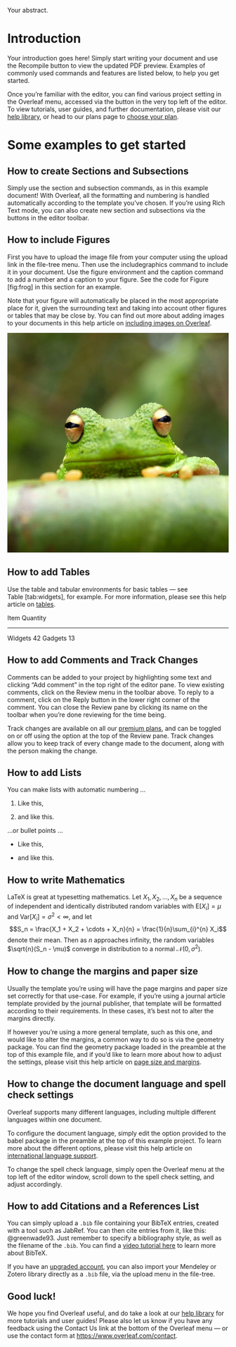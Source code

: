 Your abstract.

Introduction
============

Your introduction goes here! Simply start writing your document and use
the Recompile button to view the updated PDF preview. Examples of
commonly used commands and features are listed below, to help you get
started.

Once you’re familiar with the editor, you can find various project
setting in the Overleaf menu, accessed via the button in the very top
left of the editor. To view tutorials, user guides, and further
documentation, please visit our [help
library](https://www.overleaf.com/learn), or head to our plans page to
[choose your plan](https://www.overleaf.com/user/subscription/plans).

Some examples to get started
============================

How to create Sections and Subsections
--------------------------------------

Simply use the section and subsection commands, as in this example
document! With Overleaf, all the formatting and numbering is handled
automatically according to the template you’ve chosen. If you’re using
Rich Text mode, you can also create new section and subsections via the
buttons in the editor toolbar.

How to include Figures
----------------------

First you have to upload the image file from your computer using the
upload link in the file-tree menu. Then use the includegraphics command
to include it in your document. Use the figure environment and the
caption command to add a number and a caption to your figure. See the
code for Figure [fig:frog] in this section for an example.

Note that your figure will automatically be placed in the most
appropriate place for it, given the surrounding text and taking into
account other figures or tables that may be close by. You can find out
more about adding images to your documents in this help article on
[including images on
Overleaf](https://www.overleaf.com/learn/how-to/Including_images_on_Overleaf).

![[fig:frog]This frog was uploaded via the file-tree menu.](frog.jpg)

How to add Tables
-----------------

Use the table and tabular environments for basic tables — see
Table [tab:widgets], for example. For more information, please see this
help article on [tables](https://www.overleaf.com/learn/latex/tables).

  Item        Quantity
  --------- ----------
  Widgets           42
  Gadgets           13

How to add Comments and Track Changes
-------------------------------------

Comments can be added to your project by highlighting some text and
clicking “Add comment” in the top right of the editor pane. To view
existing comments, click on the Review menu in the toolbar above. To
reply to a comment, click on the Reply button in the lower right corner
of the comment. You can close the Review pane by clicking its name on
the toolbar when you’re done reviewing for the time being.

Track changes are available on all our [premium
plans](https://www.overleaf.com/user/subscription/plans), and can be
toggled on or off using the option at the top of the Review pane. Track
changes allow you to keep track of every change made to the document,
along with the person making the change.

How to add Lists
----------------

You can make lists with automatic numbering …

1.  Like this,

2.  and like this.

…or bullet points …

-   Like this,

-   and like this.

How to write Mathematics
------------------------

LaTeX is great at typesetting mathematics. Let $X_1, X_2, \ldots, X_n$
be a sequence of independent and identically distributed random
variables with $\text{E}[X_i] = \mu$ and
$\text{Var}[X_i] = \sigma^2 < \infty$, and let
$$S_n = \frac{X_1 + X_2 + \cdots + X_n}{n}
      = \frac{1}{n}\sum_{i}^{n} X_i$$ denote their mean. Then as $n$
approaches infinity, the random variables $\sqrt{n}(S_n - \mu)$ converge
in distribution to a normal $\mathcal{N}(0, \sigma^2)$.

How to change the margins and paper size
----------------------------------------

Usually the template you’re using will have the page margins and paper
size set correctly for that use-case. For example, if you’re using a
journal article template provided by the journal publisher, that
template will be formatted according to their requirements. In these
cases, it’s best not to alter the margins directly.

If however you’re using a more general template, such as this one, and
would like to alter the margins, a common way to do so is via the
geometry package. You can find the geometry package loaded in the
preamble at the top of this example file, and if you’d like to learn
more about how to adjust the settings, please visit this help article on
[page size and
margins](https://www.overleaf.com/learn/latex/page_size_and_margins).

How to change the document language and spell check settings
------------------------------------------------------------

Overleaf supports many different languages, including multiple different
languages within one document.

To configure the document language, simply edit the option provided to
the babel package in the preamble at the top of this example project. To
learn more about the different options, please visit this help article
on [international language
support](https://www.overleaf.com/learn/latex/International_language_support).

To change the spell check language, simply open the Overleaf menu at the
top left of the editor window, scroll down to the spell check setting,
and adjust accordingly.

How to add Citations and a References List
------------------------------------------

You can simply upload a `.bib` file containing your BibTeX entries,
created with a tool such as JabRef. You can then cite entries from it,
like this: @greenwade93. Just remember to specify a bibliography style,
as well as the filename of the `.bib`. You can find a [video tutorial
here](https://www.overleaf.com/help/97-how-to-include-a-bibliography-using-bibtex)
to learn more about BibTeX.

If you have an [upgraded
account](https://www.overleaf.com/user/subscription/plans), you can also
import your Mendeley or Zotero library directly as a `.bib` file, via
the upload menu in the file-tree.

Good luck!
----------

We hope you find Overleaf useful, and do take a look at our [help
library](https://www.overleaf.com/learn) for more tutorials and user
guides! Please also let us know if you have any feedback using the
Contact Us link at the bottom of the Overleaf menu — or use the contact
form at <https://www.overleaf.com/contact>.

